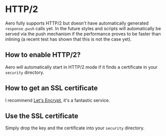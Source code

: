 # HTTP/2

Aero fully supports HTTP/2 but doesn't have automatically generated `response.push` calls yet. In the future styles and scripts will automatically be served via the push mechanism if the performance proves to be faster than inlining (a recent test has shown that this is not the case yet).

## How to enable HTTP/2?

Aero will automatically start in HTTP/2 mode if it finds a certificate in your `security` directory.

## How to get an SSL certificate

I recommend [Let's Encrypt](https://letsencrypt.org/), it's a fantastic service.

## Use the SSL certificate

Simply drop the key and the certificate into your `security` directory.
